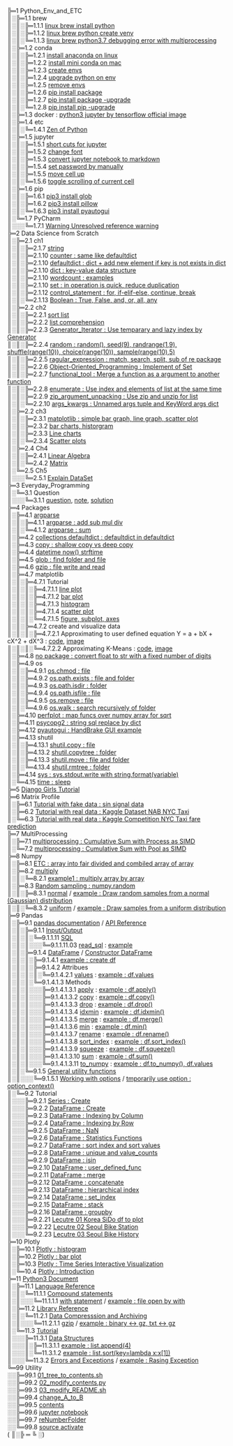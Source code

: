 ╠═1 Python_Env_and_ETC  
║░╠═1.1 brew  
║░║░╠═1.1.1 [linux brew install python](01_Python_Env_and_ETC/01_brew/01_linux_brew_install_python.md)  
║░║░╠═1.1.2 [linux brew python create venv](01_Python_Env_and_ETC/01_brew/02_linux_brew_python_create_env.md)  
║░║░╚═1.1.3 [linux brew python3.7 debugging error with multiprocessing](01_Python_Env_and_ETC/01_brew/03_brew_python3.7_multiprocessing_error.md)  
║░╠═1.2 conda  
║░║░╠═1.2.1 [install anaconda on linux](01_Python_Env_and_ETC/02_conda/01_Install_anaconda_on_linux.md)  
║░║░╠═1.2.2 [install mini conda on mac](01_Python_Env_and_ETC/02_conda/02_Install_miniconda_on_mac.md)  
║░║░╠═1.2.3 [create envs](01_Python_Env_and_ETC/02_conda/03_conda_create_envs.md)  
║░║░╠═1.2.4 [upgrade python on env](01_Python_Env_and_ETC/02_conda/04_conda_env_upgrade_python.md)  
║░║░╠═1.2.5 [remove envs](01_Python_Env_and_ETC/02_conda/05_conda_remove_envs.md)  
║░║░╠═1.2.6 [pip install package](01_Python_Env_and_ETC/02_conda/06_pip_install_package.md)  
║░║░╠═1.2.7 [pip install package -upgrade](01_Python_Env_and_ETC/02_conda/07_pip_install_package_upgrade.md)  
║░║░╚═1.2.8 [pip install pip -upgrade](01_Python_Env_and_ETC/02_conda/08_pip_upgrade.md)  
║░╠═1.3 docker : [python3 jupyter by tensorflow official image](01_Python_Env_and_ETC/03_docker/tensorflow_image.md)  
║░╠═1.4 etc  
║░║░╚═1.4.1 [Zen of Python](01_Python_Env_and_ETC/04_etc/02_Zen_of_Python_English_Korean.md)  
║░╠═1.5 jupyter  
║░║░╠═1.5.1 [short cuts for jupyter](01_Python_Env_and_ETC/05_jupyter/01_Jupyter_notebook_shortcuts.md)  
║░║░╠═1.5.2 [change font](01_Python_Env_and_ETC/05_jupyter/02_change_font.md)  
║░║░╠═1.5.3 [convert jupyter notebook to markdown](01_Python_Env_and_ETC/05_jupyter/03_convert_jupyter_notebook_to_markdown.md)  
║░║░╠═1.5.4 [set password by manually](01_Python_Env_and_ETC/05_jupyter/04_jupyter_notebook_passwd.md)  
║░║░╠═1.5.5 [move cell up](01_Python_Env_and_ETC/05_jupyter/05_move_cell_up.md)  
║░║░╚═1.5.6 [toggle scrolling of current cell](01_Python_Env_and_ETC/05_jupyter/06_toggle_scrolling_of_current_cell.md)  
║░╠═1.6 pip  
║░║░╠═1.6.1 [pip3 install glob](01_Python_Env_and_ETC/06_pip/01_pip3_install_glob3.md)  
║░║░╠═1.6.2 [pip3 install pillow](01_Python_Env_and_ETC/06_pip/02_pip3_install_pillow.md)  
║░║░╚═1.6.3 [pip3 install pyautogui](01_Python_Env_and_ETC/06_pip/03_pip3_install_pyautogui_python3_xlib.md)  
║░╚═1.7 PyCharm  
║░░░╚═1.7.1 [Warning Unresolved reference warning](01_Python_Env_and_ETC/07_PyCharm/01_unresolved_reference_warning.md)  
╠═2 Data Science from Scratch  
║░╠═2.1 ch1  
║░║░╠═2.1.7 [string](02_Data_Science_from_Scratch/02_Ch/02.01.07_string.md)  
║░║░╠═2.1.10 [counter : same like defaultdict](02_Data_Science_from_Scratch/02_Ch/02.01.10_Counter.md)  
║░║░╠═2.1.10 [defaultdict : dict + add new element if key is not exists in dict](02_Data_Science_from_Scratch/02_Ch/02.01.10_defaultdict.md)  
║░║░╠═2.1.10 [dict : key-value data structure](02_Data_Science_from_Scratch/02_Ch/02.01.10_dict.md)  
║░║░╠═2.1.10 [wordcount : examples](02_Data_Science_from_Scratch/02_Ch/02.01.10_wordcount_examples.md)  
║░║░╠═2.1.10 [set : in operation is quick, reduce duplication](02_Data_Science_from_Scratch/02_Ch/02.01.11_set.md)  
║░║░╠═2.1.12 [control_statement : for, if-elif-else, continue, break](02_Data_Science_from_Scratch/02_Ch/02.01.12_control_statement.md)  
║░║░╚═2.1.13 [Boolean : True, False, and, or, all, any](02_Data_Science_from_Scratch/02_Ch/02.01.13_Boolean.md)  
║░╠═2.2 ch2  
║░║░╠═2.2.1 [sort list](02_Data_Science_from_Scratch/02_Ch/02.02.01_sort.md)  
║░║░╠═2.2.2 [list comprehension](02_Data_Science_from_Scratch/02_Ch/02.02.02_list_comprehension.md)  
║░║░╠═2.2.3 [Generator_Iterator : Use temparary and lazy index by Generator](02_Data_Science_from_Scratch/02_Ch/02.02.03_Generator_Iterator.md)  
║░║░╠═2.2.4 [random : random(), seed(9), randrange(1,9), shuffle(range(10)), choice(range(10)), sample(range(10),5)](02_Data_Science_from_Scratch/02_Ch/02.02.04_random_numbers.md)  
║░║░╠═2.2.5 [ragular_expression : match, search, split, sub of re package](02_Data_Science_from_Scratch/02_Ch/02.02.05_regular_expression.md)  
║░║░╠═2.2.6 [Object-Oriented_Programming : Implement of Set](02_Data_Science_from_Scratch/02_Ch/02.02.06_object-oriented_programming.md)  
║░║░╠═2.2.7 [functional_tool : Merge a function as a argument to another function](02_Data_Science_from_Scratch/02_Ch/02.02.07_functional_tool.md)  
║░║░╠═2.2.8 [enumerate : Use index and elements of list at the same time](02_Data_Science_from_Scratch/02_Ch/02.02.08_enumerate.md)  
║░║░╠═2.2.9 [zip_argument_unpacking : Use zip and unzip for list](02_Data_Science_from_Scratch/02_Ch/02.02.09_zip_argument_unpacking.ipynb)  
║░║░╚═2.2.10 [args_kwargs : Unnamed args tuple and KeyWord args dict](02_Data_Science_from_Scratch/02_Ch/02.02.10_args_kwargs.ipynb)  
║░╠═2.2 ch3  
║░║░╠═2.3.1 [matplotlib : simple bar graph, line graph, scatter plot](02_Data_Science_from_Scratch/03_Ch/03.01_matplotlib.ipynb)  
║░║░╠═2.3.2 [bar charts, historgram](02_Data_Science_from_Scratch/03_Ch/03.02_bar_charts.ipynb)  
║░║░╠═2.3.3 [Line charts](02_Data_Science_from_Scratch/03_Ch/03.03_line_charts.ipynb)  
║░║░╚═2.3.4 [Scatter plots](02_Data_Science_from_Scratch/03_Ch/03.04_scatter_plots.ipynb)  
║░╠═2.4 Ch4  
║░║░╠═2.4.1 [Linear Algebra](02_Data_Science_from_Scratch/04_Ch/04.01_Linear_Algebra.ipynb)  
║░║░╚═2.4.2 [Matrix](02_Data_Science_from_Scratch/04_Ch/04.02_Matrix.ipynb)  
║░╚═2.5 Ch5  
║░░░╚═2.5.1 [Explain DataSet](02_Data_Science_from_Scratch/05_Ch/05.01_Explain_DataSet.ipynb)  
╠═3 Everyday_Programming  
║░╚═3.1 Question  
║░░░╚═3.1.1 [question](03_Everyday_Programming/01_Q/question.md), [note](03_Everyday_Programming/01_Q/note.md), [solution](03_Everyday_Programming/01_Q/solution.py)  
╠═4 Packages  
║░╠═4.1 [argparse](https://docs.python.org/ko/3/howto/argparse.html)  
║░║░╠═4.1.1 [argparse : add sub mul div](04_packages/01_argparse/calculation.py)  
║░║░╚═4.1.2 [argparse : sum](04_packages/01_argparse/sum.py)  
║░╠═4.2 [collections defaultdict : defaultdict in defaultdict](04_packages/02_collections/01_defaultdict/01_dictionary_in_dictionary.py)  
║░╠═4.3 [copy : shallow copy vs deep copy](04_packages/03_copy/01_shallow_copy_vs_deep_copy.ipynb)  
║░╠═4.4 [datetime now() strftime](04_packages/04_datetime/01_datetime_now_strftime.py)  
║░╠═4.5 [glob : find folder and file](04_packages/05_glob/01_find_folder_and_file_by_glob.ipynb)  
║░╠═4.6 [gzip : file write and read](04_packages/06_gzip/01_gzip_write_read.py)  
║░╠═4.7 matplotlib  
║░║░╠═4.7.1 Tutorial  
║░║░║░╠═4.7.1.1 [line plot](04_packages/07_matplotlib/01_Tutorial/01_line_plot.ipynb)  
║░║░║░╠═4.7.1.2 [bar plot](04_packages/07_matplotlib/01_Tutorial/02_bar_plot.ipynb)  
║░║░║░╠═4.7.1.3 [histogram](04_packages/07_matplotlib/01_Tutorial/03_histogram.ipynb)  
║░║░║░╠═4.7.1.4 [scatter plot](04_packages/07_matplotlib/01_Tutorial/04_scatter_plot.ipynb)  
║░║░║░╚═4.7.1.5 [figure, subplot, axes](04_packages/07_matplotlib/01_Tutorial/05_figure_subplot_axes_with_matplotlib_and_seaborn.ipynb)  
║░║░╠═4.7.2 create and visualize data  
║░║░║░╠═4.7.2.1 Approximating to user defined equation Y = a + bX + cX^2 + dX^3 : [code](04_packages/07_matplotlib/02_create_and_visualize_data/01_approximating_to_user_defined_equation.py), [image](04_packages/07_matplotlib/02_create_and_visualize_data/02_user_defined_equation_scatter_plot.png)  
║░║░║░╚═4.7.2.2 Approximating K-Means : [code](04_packages/07_matplotlib/02_create_and_visualize_data/01_approximating_to_kmeans.py), [image](04_packages/07_matplotlib/02_create_and_visualize_data/02_kmean_scatter_plot.png)  
║░╠═4.8 [no package : convert float to str with a fixed number of digits](04_packages/08_no_package/01_float_to_str_with_a_fixed_number_of_digits.ipynb)  
║░╠═4.9 os  
║░║░╠═4.9.1 [os.chmod : file](04_packages/09_os/01_os.chmod_of_file.ipynb)  
║░║░╠═4.9.2 [os.path.exists : file and folder](04_packages/09_os/02_os.path.exists_of_file_and_folder.ipynb)  
║░║░╠═4.9.3 [os.path.isdir : folder](04_packages/09_os/03_os.path.isdir_of_folder.ipynb)  
║░║░╠═4.9.4 [os.path.isfile : file](04_packages/09_os/04_os.path.isfile_of_file.ipynb)  
║░║░╠═4.9.5 [os.remove : file](04_packages/09_os/05_os.remove_of_file.ipynb)  
║░║░╚═4.9.6 [os.walk : search recursively of folder](04_packages/09_os/06_os.walk_of_folder.ipynb)  
║░╠═4.10 [perfplot : map funcs over numpy array for sqrt](04_packages/10_perfplot/01_perfplot_map_func_over_numpy_array_for_sqrt.ipynb)  
║░╠═4.11 [psycopg2 : string sql replace by dict](04_packages/11_psycopg2/01_replace_string_with_dictionary.py)  
║░╠═4.12 [pyautogui : HandBrake GUI example](04_packages/12_pyautogui/01_HandBrake_GUI_example.py)  
║░╠═4.13 shutil  
║░║░╠═4.13.1 [shutil.copy : file](04_packages/13_shutil/01_shutil.copy_of_file.ipynb)  
║░║░╠═4.13.2 [shutil.copytree : folder](04_packages/13_shutil/02_shutil.copytree_of_folder.ipynb)  
║░║░╠═4.13.3 [shutil.move : file and folder](04_packages/13_shutil/03_shutil.move_of_file_and_folder.ipynb)  
║░║░╚═4.13.4 [shutil.rmtree : folder](04_packages/13_shutil/04_shutil.rmtree_of_folder.ipynb)  
║░╠═4.14 [sys : sys.stdout.write with string.format(variable)](04_packages/14_sys/01_sys_stdout_write_with_string_format.py)  
║░╚═4.15 [time : sleep](04_packages/15_time/01_sleep.md)  
╠═5 [Django Girls Tutorial](05_Django/01_Django_Girls_Tutorial/memo.md)  
╠═6 Matrix Profile  
║░╠═6.1 [Tutorial with fake data : sin signal data](06_MatrixProfile/02_matrixprofile-ts/01_Matrix_Profile_Tutorial.ipynb)  
║░╠═6.2 [Tutorial with real data : Kaggle Dataset NAB NYC Taxi](06_MatrixProfile/02_matrixprofile-ts/02_Matrix_Profile_NYC_Taxi.ipynb)  
║░╚═6.3 [Tutorial with real data : Kaggle Competition NYC Taxi fare prediction](06_MatrixProfile/02_matrixprofile-ts/03_Exploration_NYC_Taxi.ipynb)  
╠═7 MultiProcessing  
║░╠═7.1 [multiprocessing : Cumulative Sum with Process as SIMD](07_MultiProcessing/01_cumsum_SIMD_multiprocessing_Process.ipynb)  
║░╚═7.2 [multiprocessing : Cumulative Sum with Pool as SIMD](07_MultiProcessing/02_cumsum_SIMD_multiprocessing_Pool.ipynb)  
╠═8 Numpy  
║░╠═8.1 [ETC : array into fair divided and combiled array of array](08_Numpy/01_ETC/01_array_to_fair_divided_matrix.ipynb)  
║░╠═8.2 [multiply](https://docs.scipy.org/doc/numpy/reference/generated/numpy.multiply.html)  
║░║░╚═8.2.1 [example1 : multiply array by array](08_Numpy/02_multiply/01_multiply_array_by_array.ipynb)  
║░╠═8.3 [Random sampling : numpy.random](https://docs.scipy.org/doc/numpy/reference/routines.random.html)  
║░║░╠═8.3.1 [normal](https://docs.scipy.org/doc/numpy/reference/generated/numpy.random.normal.html#numpy.random.normal) / [example : Draw random samples from a normal (Gaussian) distribution](08_Numpy/03_random/01_np.random.normal.ipynb)  
║░║░╚═8.3.2 [uniform](https://docs.scipy.org/doc/numpy/reference/generated/numpy.random.uniform.html#numpy.random.uniform) / [example : Draw samples from a uniform distribution](08_Numpy/03_random/02_np.random.uniform.ipynb)  
╠═9 Pandas  
║░╠═9.1 [pandas documentation](https://pandas.pydata.org/pandas-docs/stable/index.html) / [API Reference](https://pandas.pydata.org/pandas-docs/stable/reference/index.html)  
║░║░╠═9.1.1 [Input/Output](https://pandas.pydata.org/pandas-docs/stable/reference/io.html#)  
║░║░║░╚═9.1.1.11 [SQL](https://pandas.pydata.org/pandas-docs/stable/reference/io.html#sql)  
║░║░║░░░╚═9.1.1.11.03 [read_sql](https://pandas.pydata.org/pandas-docs/stable/reference/api/pandas.read_sql.html#pandas.read_sql) : [example](09_Pandas/01_documentation_API_Reference/01_Input_Output/11_SQL/03_read_sql.md)  
║░║░╠═9.1.4 [DataFrame](https://pandas.pydata.org/pandas-docs/stable/reference/frame.html) / [Constructor DataFrame](https://pandas.pydata.org/pandas-docs/stable/reference/api/pandas.DataFrame.html#pandas.DataFrame)  
║░║░║░╠═9.1.4.1 [example : create df](09_Pandas/01_documentation_API_Reference/04_DataFrame/01_Constructor_DataFrame/01_DataFrame.md)  
║░║░║░╠═9.1.4.2 Attribues  
║░║░║░║░╚═9.1.4.2.1 [values](https://pandas.pydata.org/pandas-docs/stable/reference/api/pandas.DataFrame.values.html#pandas.DataFrame.values) : [example : df.values](09_Pandas/01_documentation_API_Reference/04_DataFrame/01_Constructor_DataFrame/02_Attributes/01_values/01_df_values.md)  
║░║░║░╚═9.1.4.1.3 Methods  
║░║░║░░░╠═9.1.4.1.3.1 [apply](https://pandas.pydata.org/pandas-docs/stable/reference/api/pandas.DataFrame.apply.html#pandas.DataFrame.apply) : [example : df.apply()](09_Pandas/01_documentation_API_Reference/04_DataFrame/01_Constructor_DataFrame/03_Methods/01_apply/01_df.apply.ipynb)  
║░║░║░░░╠═9.1.4.1.3.2 [copy](https://pandas.pydata.org/pandas-docs/stable/reference/api/pandas.DataFrame.copy.html#pandas.DataFrame.copy) : [example : df.copy()](09_Pandas/01_documentation_API_Reference/04_DataFrame/01_Constructor_DataFrame/03_Methods/02_copy/01_df.dopy.ipynb)  
║░║░║░░░╠═9.1.4.1.3.3 [drop](https://pandas.pydata.org/pandas-docs/stable/reference/api/pandas.DataFrame.drop.html#pandas.DataFrame.drop) : [example : df.drop()](09_Pandas/01_documentation_API_Reference/04_DataFrame/01_Constructor_DataFrame/03_Methods/03_drop/01_df_drop_columns.ipynb)  
║░║░║░░░╠═9.1.4.1.3.4 [idxmin](https://pandas.pydata.org/pandas-docs/stable/reference/api/pandas.DataFrame.idxmin.html#pandas.DataFrame.idxmin) : [example : df.idxmin()](09_Pandas/01_documentation_API_Reference/04_DataFrame/01_Constructor_DataFrame/03_Methods/04_idxmin/01_df.idxmin.ipynb)  
║░║░║░░░╠═9.1.4.1.3.5 [merge](https://pandas.pydata.org/pandas-docs/stable/reference/api/pandas.DataFrame.merge.html#pandas.DataFrame.merge) : [example : df.merge()](09_Pandas/01_documentation_API_Reference/04_DataFrame/01_Constructor_DataFrame/03_Methods/05_merge/01_df.merge.ipynb)  
║░║░║░░░╠═9.1.4.1.3.6 [min](https://pandas.pydata.org/pandas-docs/stable/reference/api/pandas.DataFrame.min.html#pandas.DataFrame.min) : [example : df.min()](09_Pandas/01_documentation_API_Reference/04_DataFrame/01_Constructor_DataFrame/03_Methods/06_min/01_df.min.ipynb)  
║░║░║░░░╠═9.1.4.1.3.7 [rename](https://pandas.pydata.org/pandas-docs/stable/reference/api/pandas.DataFrame.rename.html#pandas.DataFrame.rename) : [example : df.rename()](09_Pandas/01_documentation_API_Reference/04_DataFrame/01_Constructor_DataFrame/03_Methods/07_rename/01_df_rename_columns.ipynb)  
║░║░║░░░╠═9.1.4.1.3.8 [sort_index](https://pandas.pydata.org/pandas-docs/stable/reference/api/pandas.DataFrame.sort_index.html#pandas.DataFrame.sort_index) : [example : df.sort_index()](09_Pandas/01_documentation_API_Reference/04_DataFrame/01_Constructor_DataFrame/03_Methods/08_sort_idx/01_df.sort_index.ipynb)  
║░║░║░░░╠═9.1.4.1.3.9 [squeeze](https://pandas.pydata.org/pandas-docs/stable/reference/api/pandas.DataFrame.squeeze.html#pandas.DataFrame.squeeze) : [example : df.squeeze()](09_Pandas/01_documentation_API_Reference/04_DataFrame/01_Constructor_DataFrame/03_Methods/09_squeeze/01_df.squeeze.ipynb)  
║░║░║░░░╠═9.1.4.1.3.10 [sum](https://pandas.pydata.org/pandas-docs/stable/reference/api/pandas.DataFrame.sum.html#pandas.DataFrame.sum) : [example : df.sum()](09_Pandas/01_documentation_API_Reference/04_DataFrame/01_Constructor_DataFrame/03_Methods/10_sum/01_df.sum.ipynb)  
║░║░║░░░╚═9.1.4.1.3.11 [to_numpy](https://pandas.pydata.org/pandas-docs/stable/reference/api/pandas.DataFrame.to_numpy.html#pandas.DataFrame.to_numpy) : [example : df.to_numpy(), df.values](09_Pandas/01_documentation_API_Reference/04_DataFrame/01_Constructor_DataFrame/03_Methods/11_to_numpy/01_df.to_numpy.ipynb)  
║░║░╚═9.1.5 [General utility functions](https://pandas.pydata.org/pandas-docs/stable/reference/general_utility_functions.html)  
║░║░░░╚═9.1.5.1 [Working with options](https://pandas.pydata.org/pandas-docs/stable/reference/general_utility_functions.html#working-with-options) / [tmporarily use option : option_context()](09_Pandas/01_documentation_API_Reference/15_General_utility_functions/01_Working_with_options/01_option_context.ipynb)  
║░╚═9.2 Tutorial  
║░░░╠═9.2.1 [Series : Create](09_Pandas/02_Tutorial/01_Series_Create.ipynb)  
║░░░╠═9.2.2 [DataFrame : Create](09_Pandas/02_Tutorial/02_DataFrame_Create.ipynb)  
║░░░╠═9.2.3 [DataFrame : Indexing by Column](09_Pandas/02_Tutorial/03_DataFrame_Indexing_by_column.ipynb)  
║░░░╠═9.2.4 [DataFrame : Indexing by Row](09_Pandas/02_Tutorial/04_DataFrame_Indexing_by_row.ipynb)  
║░░░╠═9.2.5 [DataFrame : NaN](09_Pandas/02_Tutorial/05_DataFrame_NaN.ipynb)  
║░░░╠═9.2.6 [DataFrame : Statistics Functions](09_Pandas/02_Tutorial/06_DataFrame_statistics_function.ipynb)  
║░░░╠═9.2.7 [DataFrame : sort index and sort values](09_Pandas/02_Tutorial/07_DataFrame_sort_index_and_sort_values.ipynb)  
║░░░╠═9.2.8 [DataFrame : unique and value_counts](09_Pandas/02_Tutorial/08_unique_value_counts.ipynb)  
║░░░╠═9.2.9 [DataFrame : isin](09_Pandas/02_Tutorial/09_isin.ipynb)  
║░░░╠═9.2.10 [DataFrame : user_defined_func](09_Pandas/02_Tutorial/10_user_defined_func.ipynb)  
║░░░╠═9.2.11 [DataFrame : merge](09_Pandas/02_Tutorial/11_df_merge.ipynb)  
║░░░╠═9.2.12 [DataFrame : concatenate](09_Pandas/02_Tutorial/12_df_concatenate.ipynb)  
║░░░╠═9.2.13 [DataFrame : hierarchical index](09_Pandas/02_Tutorial/13_df_hierarchical_index.ipynb)  
║░░░╠═9.2.14 [DataFrame : set_index](09_Pandas/02_Tutorial/14_df_set_index.ipynb)  
║░░░╠═9.2.15 [DataFrame : stack](09_Pandas/02_Tutorial/15_df_stack.ipynb)  
║░░░╠═9.2.16 [DataFrame : groupby](09_Pandas/02_Tutorial/17_series_df_groupby.ipynb)  
║░░░╠═9.2.21 [Lecutre 01 Korea SiDo df to plot](09_Pandas/02_Tutorial/21_df_matplotlib_basic_with_korean_sido.ipynb)  
║░░░╠═9.2.22 [Lecutre 02 Seoul Bike Station](09_Pandas/02_Tutorial/22_seoul_bike_station.ipynb)  
║░░░╚═9.2.23 [Lecutre 03 Seoul Bike History](09_Pandas/02_Tutorial/23_seoul_bike_history.ipynb)  
╠═10 Plotly  
║░╠═10.1 [Plotly : histogram](10_Plotly/01_histogram.ipynb)  
║░╠═10.2 [Plotly : bar plot](10_Plotly/02_barplot.ipynb)  
║░╠═10.3 [Plotly : Time Series Interactive Visualization](10_Plotly/03_plotly_TimeSeries.ipynb)  
║░╚═10.4 [Plotly : Introduction](10_Plotly/Plotly_Whirlwind_Introduction.ipynb)  
╠═11 [Python3 Document](https://docs.python.org/3/)  
║░╠═11.1 [Language Reference](https://docs.python.org/3/reference/index.html)  
║░║░╚═11.1.1 [Compound statements](https://docs.python.org/3/reference/compound_stmts.html)  
║░║░░░╚═11.1.1.1 [with statement](https://docs.python.org/3/reference/compound_stmts.html#the-with-statement) / [example : file open by with](11_Python_Document/01_Language_Reference/01_Compound_statements/01_with_statement.ipynb)  
║░╠═11.2 [Library Reference](https://docs.python.org/3/library/index.html)  
║░║░╚═11.2.1 [Data Compresssion and Archiving](https://docs.python.org/3/library/archiving.html)  
║░║░░░╚═11.2.1.1 [gzip](https://docs.python.org/3/library/gzip.html) / [example : binary <-> gz, txt <-> gz](11_Python_Document/02_Library_Reference/01_Data_Compression_and_Archiving/01_gzip_example.ipynb)  
║░╚═11.3 [Tutorial](https://docs.python.org/3/tutorial/index.html)  
║░░░╠═11.3.1 [Data Structures](https://docs.python.org/3/tutorial/datastructures.html)  
║░░░║░╠═11.3.1.1 [example : list.append(4)](11_Python_Document/03_Tutorial/01_Data_Structures/01_list/01_append.ipynb)  
║░░░║░╚═11.3.1.2 [example : list.sort(key=lambda x:x\[1\])](11_Python_Document/03_Tutorial/01_Data_Structures/01_list/02_sort_key.ipynb)  
║░░░╚═11.3.2 [Errors and Exceptions](https://docs.python.org/3/tutorial/errors.html) / [example : Rasing Exception](11_Python_Document/03_Tutorial/02_Errors_and_Exceptions/01_Raising_Exceptions/01_raise_NameError.ipynb)  
╚═99 Utility  
░░╠═99.1 [01_tree_to_contents.sh](99_Utility/01_tree_to_contents.sh)  
░░╠═99.2 [02_modify_contents.py](99_Utility/02_modify_contents.py)  
░░╠═99.3 [03_modify_README.sh](99_Utility/03_modify_number_of_file_on_README.sh)  
░░╠═99.4 [change_A_to_B](99_Utility/change_A_to_B.txt)  
░░╠═99.5 [contents](99_Utility/contents.txt)  
░░╠═99.6 [jupyter notebook](99_Utility/jn_jupyter_notebook.sh)  
░░╠═99.7 [reNumberFolder](99_Utility/reNumberFolder.sh)  
░░╚═99.8 [source activate](99_Utility/sa_source_activate.sh)  
( ║░╠ ═ ╚ ░)  
